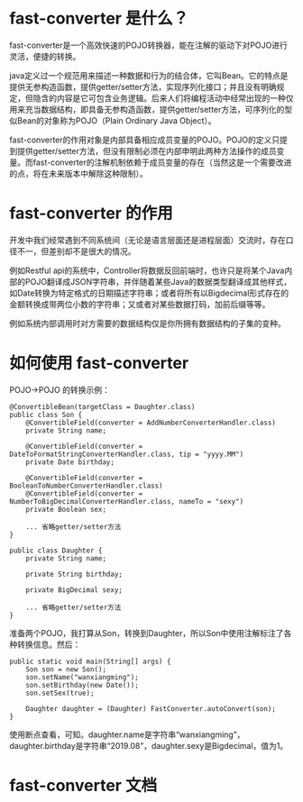 # fast-converter 是什么？

fast-converter是一个高效快速的POJO转换器，能在注解的驱动下对POJO进行灵活，便捷的转换。

java定义过一个规范用来描述一种数据和行为的结合体，它叫Bean。它的特点是提供无参构造函数，提供getter/setter方法，实现序列化接口；并且没有明确规定，但隐含的内容是它可包含业务逻辑。后来人们将编程活动中经常出现的一种仅用来充当数据结构，即具备无参构造函数，提供getter/setter方法，可序列化的型似Bean的对象称为POJO（Plain Ordinary Java Object）。

fast-converter的作用对象是内部具备相应成员变量的POJO。POJO的定义只提到提供getter/setter方法，但没有限制必须在内部申明此两种方法操作的成员变量。而fast-converter的注解机制依赖于成员变量的存在（当然这是一个需要改进的点，将在未来版本中解除这种限制）。

# fast-converter 的作用

开发中我们经常遇到不同系统间（无论是语言层面还是进程层面）交流时，存在口径不一，但差别却不是很大的情况。

例如Restful api的系统中，Controller将数据反回前端时，也许只是将某个Java内部的POJO翻译成JSON字符串，并伴随着某些Java的数据类型翻译成其他样式，如Date转换为特定格式的日期描述字符串；或者将所有以Bigdecimal形式存在的金额转换成带两位小数的字符串；又或者对某些数据打码，加前后缀等等。

例如系统内部调用时对方需要的数据结构仅是你所拥有数据结构的子集的变种。

# 如何使用 fast-converter

POJO->POJO 的转换示例：

    @ConvertibleBean(targetClass = Daughter.class)
    public class Son {
        @ConvertibleField(converter = AddNumberConverterHandler.class)
        private String name;

        @ConvertibleField(converter = DateToFormatStringConverterHandler.class, tip = "yyyy.MM")
        private Date birthday;

        @ConvertibleField(converter = BooleanToNumberConverterHandler.class)
        @ConvertibleField(converter = NumberToBigDecimalConverterHandler.class, nameTo = "sexy")
        private Boolean sex;

        ... 省略getter/setter方法
    }

    public class Daughter {
        private String name;

        private String birthday;

        private BigDecimal sexy;

        ... 省略getter/setter方法
    }

准备两个POJO，我打算从Son，转换到Daughter，所以Son中使用注解标注了各种转换信息。然后：

    public static void main(String[] args) {
        Son son = new Son();
        son.setName("wanxiangming");
        son.setBirthday(new Date());
        son.setSex(true);

        Daughter daughter = (Daughter) FastConverter.autoConvert(son);
    }

使用断点查看，可知。daughter.name是字符串“wanxiangming”，daughter.birthday是字符串“2019.08”，daughter.sexy是Bigdecimal，值为1。

# fast-converter 文档

